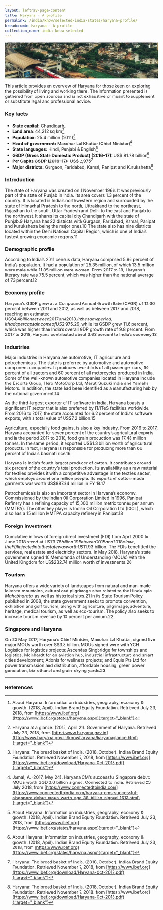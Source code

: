 ```yaml
---
layout: leftnav-page-content
title: Haryana - A profile
permalink: /india/know/selected-india-states/haryana-profile/
breadcrumb: Haryana - A profile
collection_name: india-know-selected
---
```


<img src="\images\india-selected\haryana-profile.jpg" alt="haryana profile" style="width:800px;" />

This article provides an overview of Haryana for those keen on exploring the possibility of living and working there. The information presented is gathered from open sources and is not exhaustive or meant to supplement or substitute legal and professional advice. 

### **Key facts**

- **State capital:** Chandigarh[^1]
- **Land area:** 44,212 sq km[^2]
- **Population:** 25.4 million (2011)[^3]
- **Head of government:** Manohar Lal Khattar (Chief Minister)[^4]
- **State languages:** Hindi, Punjabi & English[^5]
- **GSDP (Gross State Domestic Product) (2016–17):** US$ 81.28 billion[^6]
- **Per Capita GSDP (2016–17):** US$ 2,975[^7]
- **Major districts:** Gurgaon, Faridabad, Kamal, Panipat and Kurukshetra[^8]



### **Introduction**

The state of Haryana was created on 1 November 1966. It was previously part of the state of Punjab in India. Its area covers 1.3 percent of the country. It is located in India’s northwestern region and surrounded by the state of Himachal Pradesh to the north, Uttrakhand to the northeast, Rajasthan to the south, Uttar Pradesh and Delhi to the east and Punjab to the northwest. It shares its capital city Chandigarh with the state of Punjab.9 Haryana has 22 districts with Gurgaon, Faridabad, Kamal, Panipat and Kurukshetra being the major ones.10 The state also has nine districts located within the Delhi National Capital Region, which is one of India’s fastest growing economic regions.11



### **Demographic profile**

According to India’s 2011 census data, Haryana comprised 5.96 percent of India’s population. It had a population of 25.35 million, of which 13.5 million were male while 11.85 million were women. From 2017 to 18, Haryana’s literacy rate was 75.5 percent, which was higher than the national average of 73 percent.12



### **Economy profile**

Haryana’s GSDP grew at a Compound Annual Growth Rate (CAGR) of 12.66 percent between 2011 and 2012, as well as between 2017 and 2018, reaching an estimated US$94.4 billion between 2017 and 2018. In the same period, it had a per capita income of US$2,975.29, while its GSDP grew 11.6 percent, which was higher than India’s overall GDP growth rate of 9.8 percent. From 2017 to 2018, Haryana contributed about 3.63 percent to India’s economy.13 



### **Industries**

Major industries in Haryana are automotive, IT, agriculture and petrochemicals. The state is preferred by automotive and automotive component companies. It produces two-thirds of all passenger cars, 50 percent of all tractors and 60 percent of all motorcycles produced in India. Some of the well-known automotive companies located in Haryana include the Escorts Group, Hero MotoCorp Ltd, Maruti Suzuki India and Yamaha Motors. In addition, the state had been identified as a manufacturing hub by the national government.14

As the third-largest exporter of IT software in India, Haryana boasts a significant IT sector that is also preferred by IT/ITeS facilities worldwide. From 2016 to 2017, the state accounted for 6.2 percent of India’s software exports, with a total value of US$7.2 billion.15

Agriculture, especially food grains, is also a key industry. From 2016 to 2017, Haryana accounted for seven percent of the country’s agricultural exports and in the period 2017 to 2018, food grain production was 17.48 million tonnes. In the same period, it exported US$1.3 billion worth of agricultural products. In fact, Haryana is responsible for producing more than 60 percent of India’s basmati rice.16

Haryana is India’s fourth largest producer of cotton. It contributes around six percent of the country’s total production. Its availability as a raw material for textiles provides it with a competitive advantage in the textiles sector, which employs around one million people. Its exports of cotton-made garments was worth US$887.84 million in FY 18.17

Petrochemicals is also an important sector in Haryana’s economy. Commissioned by the Indian Oil Corporation Limited in 1996, Panipat Refinery has a refining capacity of 15,000 million metric tonnes per annum (MMTPA). The other key player is Indian Oil Corporation Ltd (IOCL), which also has a 15 million MMTPA capacity refinery in Panipat.18



### **Foreign investment**

Cumulative inflows of foreign direct investment (FDI) from April 2000 to June 2018 stood at US$79.76 billion.19 Between 2015 and 2018 alone, the FDI injected into the state was worth US$11.93 billion. The FDIs benefitted the services, real estate and electricity sectors. In May 2018, Haryana’s state government signed 10 Memoranda of Understanding (MOUs) with the United Kingdom for US$232.74 million worth of investments.20 

 

### **Tourism**

Haryana offers a wide variety of landscapes from natural and man-made lakes to mountains, cultural and pilgrimage sites related to the Hindu epic *Mahabharata*, as well as historical sites.21 In its State Tourism Policy published in 2008, the state government seeks to promote convention, exhibition and golf tourism, along with agriculture, pilgrimage, adventure, heritage, medical tourism, as well as eco-tourism. The policy also seeks to increase tourism revenue by 10 percent per annum.22 

 

### **Singapore and Haryana**

On 23 May 2017, Haryana’s Chief Minister, Manohar Lal Khattar, signed five major MOUs worth over S$3.8 billion. MOUs signed were with YCH Logistics for logistics projects; Ascendas Singbridge for townships and logistics; Meinhardt for an aviation hub, industrial infrastructure and smart cities development; Adonis for wellness projects; and Equis Pte Ltd for power transmission and distribution, affordable housing, green power generation, bio-ethanol and grain-drying yards.23

---
### **References**

[^1]: About Haryana: Information on industries, geography, economy & growth. (2018, April). Indian Brand Equity Foundation. Retrieved July 23, 2018, from [https://www.ibef.org](https://www.ibef.org/states/haryana.aspx){:target="_blank"}
[^2]: Haryana at a glance. (2015, April 21). Government of Haryana. Retrieved July 23, 2018, from [http://www.haryana.gov.in](http://www.haryana.gov.in/knowharyana/haryanaglance.html){:target="_blank"}
[^3]: Haryana: The bread basket of India. (2018, October). Indian Brand Equity Foundation. Retrieved November 7, 2018, from [https://www.ibef.org](https://www.ibef.org/download/Haryana-Oct-2018.pdf){:target="_blank"}
[^4]: Jamal, A. (2017, May 24). Haryana CM’s successful Singapore debut: MOUs worth SGD 3.8 billion signed. Connected to India. Retrieved 23 July 2018, from [https://www.connectedtoindia.com](https://www.connectedtoindia.com/haryana-cms-successful-singapore-debut-mous-worth-sgd-38-billion-signed-1613.html){:target="_blank"}
[^5]: About Haryana: Information on industries, geography, economy & growth. (2018, April). Indian Brand Equity Foundation. Retrieved July 23, 2018, from [https://www.ibef.org](https://www.ibef.org/states/haryana.aspx){:target="_blank"}
[^6]: About Haryana: Information on industries, geography, economy & growth. (2018, April). Indian Brand Equity Foundation. Retrieved July 23, 2018, from [https://www.ibef.org](https://www.ibef.org/states/haryana.aspx){:target="_blank"}
[^7]: Haryana: The bread basket of India. (2018, October). Indian Brand Equity Foundation. Retrieved November 7, 2018, from [https://www.ibef.org](https://www.ibef.org/download/Haryana-Oct-2018.pdf){:target="_blank"}
[^8]: Haryana: The bread basket of India. (2018, October). Indian Brand Equity Foundation. Retrieved November 7, 2018, from [https://www.ibef.org](https://www.ibef.org/download/Haryana-Oct-2018.pdf){:target="_blank"}
[^9]: Haryana: The bread basket of India. (2018, October). Indian Brand Equity Foundation. Retrieved November 7, 2018, from [https://www.ibef.org](https://www.ibef.org/download/Haryana-Oct-2018.pdf){:target="_blank"}
[^10]: Haryana: The bread basket of India. (2018, October). Indian Brand Equity Foundation. Retrieved November 7, 2018, from [https://www.ibef.org](https://www.ibef.org/download/Haryana-Oct-2018.pdf){:target="_blank"}
[^11]: Three more districts in National Capital Region. (2013, July 1). The Economic Times. Retrieved July 23, 2018, from [https://economictimes.indiatimes.com](https://economictimes.indiatimes.com/news/politics-and-nation/three-more-districts-in-national-capital-region/articleshow/20861061.cms){:target="_blank"}; Rastogi, V. (2017, March 29). Delhi NCR – An emerging IT hub in India. India Briefing. Retrieved July 23, 2018, from [https://www.india-briefing.com](https://www.india-briefing.com/news/delhi-ncr-an-emerging-it-hub-in-india-13888.html/){:target="_blank"}
[^12]: Haryana: The bread basket of India. (2018, October). Indian Brand Equity Foundation. Retrieved November 7, 2018, from [https://www.ibef.org](https://www.ibef.org/download/Haryana-Oct-2018.pdf){:target="_blank"}
[^13]: Haryana: The bread basket of India. (2018, October). Indian Brand Equity Foundation. Retrieved November 7, 2018, from [https://www.ibef.org](https://www.ibef.org/download/Haryana-Oct-2018.pdf){:target="_blank"}
[^14]: Haryana: The bread basket of India. (2018, October). Indian Brand Equity Foundation. Retrieved November 7, 2018, from [https://www.ibef.org](https://www.ibef.org/download/Haryana-Oct-2018.pdf){:target="_blank"}
[^15]: Haryana: The bread basket of India. (2018, October). Indian Brand Equity Foundation. Retrieved November 7, 2018, from [https://www.ibef.org](https://www.ibef.org/download/Haryana-Oct-2018.pdf){:target="_blank"}
[^16]: Haryana: The bread basket of India. (2018, October). Indian Brand Equity Foundation. Retrieved November 7, 2018, from [https://www.ibef.org](https://www.ibef.org/download/Haryana-Oct-2018.pdf){:target="_blank"}
[^17]: Haryana: The bread basket of India. (2018, October). Indian Brand Equity Foundation. Retrieved November 7, 2018, from [https://www.ibef.org](https://www.ibef.org/download/Haryana-Oct-2018.pdf){:target="_blank"}
[^18]: Haryana: The bread basket of India. (2018, October). Indian Brand Equity Foundation. Retrieved November 7, 2018, from [https://www.ibef.org](https://www.ibef.org/download/Haryana-Oct-2018.pdf){:target="_blank"}
[^19]: About Haryana: Information on industries, geography, economy & growth. (2018, April). Indian Brand Equity Foundation. Retrieved July 23, 2018, from [https://www.ibef.org](https://www.ibef.org/states/haryana.aspx){:target="_blank"}
[^20]: Haryana: The bread basket of India. (2018, October). Indian Brand Equity Foundation. Retrieved November 7, 2018, from [https://www.ibef.org](https://www.ibef.org/download/Haryana-Oct-2018.pdf){:target="_blank"}
[^21]: Tourism in Haryana. (n.d.). Tourism of India. Retrieved July 23, 2018, from [https://www.tourism-of-india.com](https://www.tourism-of-india.com/haryana/){:target="_blank"}
[^22]: Haryana tourism policy 2008. (2008). Haryana Tourism. Retrieved July 23, 2018, from [http://www.haryanatourism.gov.in](http://www.haryanatourism.gov.in/WriteReadData/downloads/tourism-policy-english.pdf){:target="_blank"}
[^23]: Jamal, A. (2017, May 24). Haryana CM’s successful Singapore debut: MOUs worth SGD 3.8 billion signed. Connected to India. Retrieved 23 July 2018, from [https://www.connectedtoindia.com](https://www.connectedtoindia.com/haryana-cms-successful-singapore-debut-mous-worth-sgd-38-billion-signed-1613.html){:target="_blank"}




